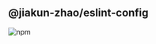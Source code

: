 ## @jiakun-zhao/eslint-config
 
![npm](https://img.shields.io/npm/v/@jiakun-zhao/eslint-config?color=%236054ba)
